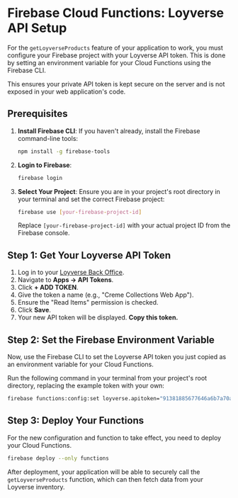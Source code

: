 # Firebase Cloud Functions: Loyverse API Setup

For the `getLoyverseProducts` feature of your application to work, you must configure your Firebase project with your Loyverse API token. This is done by setting an environment variable for your Cloud Functions using the Firebase CLI.

This ensures your private API token is kept secure on the server and is not exposed in your web application's code.

## Prerequisites

1.  **Install Firebase CLI**: If you haven't already, install the Firebase command-line tools:
    ```bash
    npm install -g firebase-tools
    ```

2.  **Login to Firebase**:
    ```bash
    firebase login
    ```

3.  **Select Your Project**: Ensure you are in your project's root directory in your terminal and set the correct Firebase project:
    ```bash
    firebase use [your-firebase-project-id]
    ```
    Replace `[your-firebase-project-id]` with your actual project ID from the Firebase console.

## Step 1: Get Your Loyverse API Token

1.  Log in to your [Loyverse Back Office](https://loyverse.com/login).
2.  Navigate to **Apps -> API Tokens**.
3.  Click **+ ADD TOKEN**.
4.  Give the token a name (e.g., "Creme Collections Web App").
5.  Ensure the "Read Items" permission is checked.
6.  Click **Save**.
7.  Your new API token will be displayed. **Copy this token.**

## Step 2: Set the Firebase Environment Variable

Now, use the Firebase CLI to set the Loyverse API token you just copied as an environment variable for your Cloud Functions.

Run the following command in your terminal from your project's root directory, replacing the example token with your own:

```bash
firebase functions:config:set loyverse.apitoken="91381885677646a6b7a70a0f6342b22f"
```

## Step 3: Deploy Your Functions

For the new configuration and function to take effect, you need to deploy your Cloud Functions.

```bash
firebase deploy --only functions
```

After deployment, your application will be able to securely call the `getLoyverseProducts` function, which can then fetch data from your Loyverse inventory.
